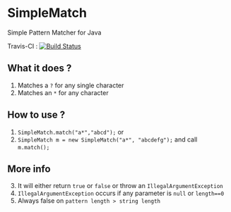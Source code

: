 SimpleMatch 
===========

Simple Pattern Matcher for Java

Travis-CI : [![Build Status](https://travis-ci.org/JaDogg/SimpleMatch.svg?branch=master)](https://travis-ci.org/JaDogg/SimpleMatch)

What it does ?
---
1. Matches a `?` for any single character
1. Matches an `*` for any character

How to use ?
---
1. `SimpleMatch.match("a*","abcd");` or
2. `SimpleMatch m = new SimpleMatch("a*", "abcdefg");` and call `m.match();`

More info
---
3. It will either return `true` or `false` or throw an `IllegalArgumentException`
4. `IllegalArgumentException` occurs if any parameter is `null` or `length==0` 
5. Always false on `pattern length > string length`
